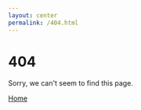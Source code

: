 ```yaml
---
layout: center
permalink: /404.html
---
```


# 404

Sorry, we can't seem to find this page.

<div class="mt3">
  <a href="{{ site.baseurl }}/" class="button button-blue button-big">Home</a>
  <!--<a href="{{ site.baseurl }}/contact/" class="button button-blue button-big">Contact</a>-->
</div>
